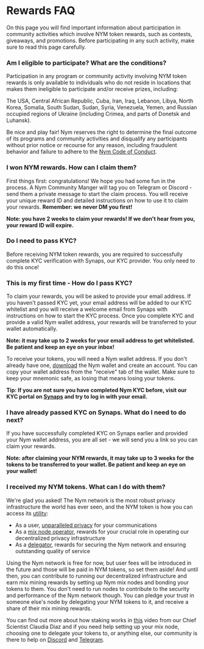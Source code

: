 # Rewards FAQ

On this page you will find important information about participation in community activities which involve NYM token rewards, such as contests, giveaways, and promotions. Before participating in any such activity, make sure to read this page carefully. 

### Am I eligible to participate? What are the conditions?

Participation in any program or community activity involving NYM token rewards is only available to individuals who do not reside in locations that makes them ineligible to participate and/or receive prizes, including:

The USA, Central African Republic, Cuba, Iran, Iraq, Lebanon, Libya, North Korea, Somalia, South Sudan, Sudan, Syria, Venezuela, Yemen, and Russian occupied regions of Ukraine (including Crimea, and parts of Donetsk and Luhansk).

Be nice and play fair! Nym reserves the right to determine the final outcome of its programs and community activities and disqualify any participants without prior notice or recourse for any reason, including fraudulent behavior and failure to adhere to the [Nym Code of Conduct](https://nymtech.net/docs/coc.html).

### I won NYM rewards. How can I claim them?

First things first: congratulations! We hope you had some fun in the process. A Nym Community Manger will tag you on Telegram or Discord - send them a private message to start the claim process. You will receive your unique reward ID and detailed instructions on how to use it to claim your rewards. **Remember: we never DM you first!**

**Note: you have 2 weeks to claim your rewards! If we don't hear from you, your reward ID will expire.**

### Do I need to pass KYC?

Before receiving NYM token rewards, you are required to successfully complete KYC verification with Synaps, our KYC provider. You only need to do this once! 

### This is my first time - How do I pass KYC?

To claim your rewards, you will be asked to provide your email address. If you haven't passed KYC yet, your email address will be added to our KYC whitelist and you will receive a welcome email from Synaps with instructions on how to start the KYC process. Once you complete KYC and provide a valid Nym wallet address, your rewards will be transferred to your wallet automatically.

**Note: it may take up to 2 weeks for your email address to get whitelisted. Be patient and keep an eye on your inbox!**

To receive your tokens, you will need a Nym wallet address. If you don't already have one, [download](https://nymtech.net/download/) the Nym wallet and create an account. You can copy your wallet address from the "receive" tab of the wallet. Make sure to keep your mnemonic safe, as losing that means losing your tokens. 

**Tip: If you are not sure you have completed Nym KYC before, visit our KYC portal on [Synaps](https://nym-kyc.synaps.me/signup) and try to log in with your email.**

### I have already passed KYC on Synaps. What do I need to do next?

If you have successfully completed KYC on Synaps earlier and provided your Nym wallet address, you are all set - we will send you a link so you can claim your rewards. 

**Note: after claiming your NYM rewards, it may take up to 3 weeks for the tokens to be transferred to your wallet. Be patient and keep an eye on your wallet!**

### I received my NYM tokens. What can I do with them?

 We're glad you asked! The Nym network is the most robust privacy infrastructure the world has ever seen, and the NYM token is how you can access its [utility](https://www.youtube.com/watch?v=G1qrYlyFt48):

* As a user, [unparalleled privacy](https://www.youtube.com/watch?v=SQHF4LkX7M8) for your communications
* As a [mix node operator](https://medium.com/nymtech/nym-mixnodes-deep-dive-d2b91917f097), rewards for your crucial role in operating our decentralized privacy infrastructure
* As a [delegator](https://medium.com/nymtech/want-to-stake-in-nym-here-is-how-to-choose-a-mix-node-to-delegate-nym-to-c3b862add165), rewards for securing the Nym network and ensuring outstanding quality of service

Using the Nym network is free for now, but user fees will be introduced in the future and those will be paid in NYM tokens, so set them aside! And until then, you can contribute to running our decentralized infrastructure and earn mix mining rewards by setting up Nym mix nodes and bonding your tokens to them. You don't need to run nodes to contribute to the security and performance of the Nym network though. You can pledge your trust in someone else's node by delegating your NYM tokens to it, and receive a share of their mix mining rewards.

You can find out more about how staking works in [this](https://www.youtube.com/watch?v=PcNGcTwlm0I) video from our Chief Scientist Claudia Diaz and if you need help setting up your mix node, choosing one to delegate your tokens to, or anything else, our community is there to help on [Discord](https://discord.gg/nymproject) and [Telegram](https://t.me/nymchan). 
